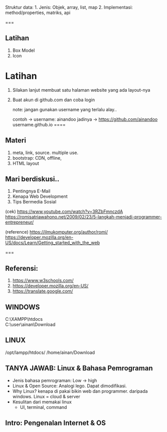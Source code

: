 Struktur data:
    1. Jenis: Objek, array, list, map
    2. Implementasi: method/properties, matriks, api

===  
## Latihan

1. Box Model
2. Icon

# Latihan

1. Silakan lanjut membuat satu halaman website yang ada layout-nya
2. Buat akun di github.com dan coba login

    note: jangan gunakan username yang terlalu alay..

    contoh  -> username: ainandoo
    jadinya -> https://github.com/ainandoo
    username.github.io
====

## Materi

1. meta, link, source. multiple use.
2. bootstrap: CDN, offline,
3. HTML layout

## Mari berdiskusi..

1. Pentingnya E-Mail
2. Kenapa Web Development
3. Tips Bermedia Sosial

(cek)
https://www.youtube.com/watch?v=3RZbFmnczdA
https://romisatriawahono.net/2009/02/23/5-langkah-menjadi-programmer-entrepreneur/

(reference) 
https://ilmukomputer.org/author/romi/
https://developer.mozilla.org/en-US/docs/Learn/Getting_started_with_the_web

===

## Referensi: 

1. https://www.w3schools.com/
2. https://developer.mozilla.org/en-US/
3. https://translate.google.com/

## WINDOWS

C:\XAMPP\htdocs\
C:\user\ainan\Download

## LINUX

/opt/lampp/htdocs/
/home/ainan/Download

## TANYA JAWAB: Linux & Bahasa Pemrograman

- Jenis bahasa pemrograman: 
    Low -> high
- Linux & Open Source: 
    Analogi lego. Dapat dimodifikasi.
- Why Linux? kenapa di pakai bikin web dan programmer. daripada windows. 
    Linux = cloud & server
- Kesulitan dari memakai linux
    - UI, terminal, command

## Intro: Pengenalan Internet & OS